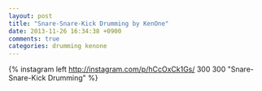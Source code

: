 ```yaml
---
layout: post
title: "Snare-Snare-Kick Drumming by KenOne"
date: 2013-11-26 16:34:38 +0900
comments: true
categories: drumming kenone
---
```

{% instagram left http://instagram.com/p/hCcOxCk1Gs/ 300 300 "Snare-Snare-Kick Drumming" %}
